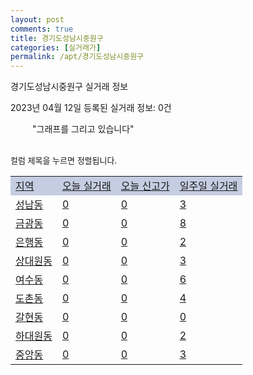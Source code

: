 ```yaml
---
layout: post
comments: true
title: 경기도성남시중원구
categories: [실거래가]
permalink: /apt/경기도성남시중원구
---
```


경기도성남시중원구 실거래 정보

2023년 04월 12일 등록된 실거래 정보: 0건

<!--<script async src="https://pagead2.googlesyndication.com/pagead/js/adsbygoogle.js?client=ca-pub-3485438051770037"
 crossorigin="anonymous"></script>-->

<script type="text/javascript">
  google.charts.load('current', {'packages':['corechart']});
  google.charts.setOnLoadCallback(drawChart);

  function drawChart() {
    var data = google.visualization.arrayToDataTable([['거래일', '매매', '전월세', '전매'], ['21-01', 4, 3, 0], ['21-02', 0, 1, 0], ['21-03', 0, 1, 0], ['21-04', 0, 1, 0], ['21-05', 0, 1, 0], ['21-06', 0, 1, 0], ['21-07', 0, 8, 1], ['21-08', 41, 51, 2], ['21-09', 1, 3, 0], ['21-10', 0, 6, 0], ['21-11', 3, 8, 0], ['21-12', 0, 1, 0], ['22-01', 0, 12, 0], ['22-02', 2, 3, 0], ['22-03', 2, 7, 0], ['22-04', 26, 147, 4], ['22-05', 21, 147, 4], ['22-06', 14, 153, 2], ['22-07', 14, 196, 4], ['22-08', 13, 198, 7], ['22-09', 6, 171, 6], ['22-10', 13, 207, 5], ['22-11', 12, 172, 8], ['22-12', 12, 234, 6], ['23-01', 32, 255, 2], ['23-02', 45, 265, 3], ['23-03', 47, 205, 1], ['23-04', 2, 21, 0]]);

    var options = {
      title: '최근 1년간 유형별 거래량 추이',
      legend: { position: 'bottom' }
    };

    setTimeout(function() {
        var chart = new google.visualization.LineChart(document.getElementById('columnchart_material'));
        chart.draw(data, (options));
        document.getElementById('loading').style.display = 'none';
        var dayLabel = (new Date()).getDay();
        if (dayLabel < 2) {
            sorttable.innerSortFunction.apply(document.getElementById('week'), []);
            sorttable.innerSortFunction.apply(document.getElementById('week'), []);        
        }
        else {
            sorttable.innerSortFunction.apply(document.getElementById('today'), []);
            sorttable.innerSortFunction.apply(document.getElementById('today'), []);
        }
    }, 200);

  }
</script>

<div id="loading" style="z-index:20; display: block; margin-left: 35px">"그래프를 그리고 있습니다"</div>
<div id="columnchart_material" style="width: 95%; margin-left: -35px; display: block"></div>
<!--<div style="width: 95%; margin-left: -35px; display: block">
      <script async src="https://pagead2.googlesyndication.com/pagead/js/adsbygoogle.js?client=ca-pub-3485438051770037"
          crossorigin="anonymous"></script>
      <ins class="adsbygoogle"
          style="display:block"
          data-ad-format="fluid"
          data-ad-layout-key="-fb+5w+4e-db+86"
          data-ad-client="ca-pub-3485438051770037"
          data-ad-slot="1827090281"></ins>
      <script>
          (adsbygoogle = window.adsbygoogle || []).push({});
      </script>
</div>-->
<br>

<font size='small' style='font-size: small;'>컬럼 제목을 누르면 정렬됩니다.</font>
<table class="sortable">
  <tr style='background-color: rgba(114, 132, 186,0.4);'>
    <td id="region"><a href="#">지역</a></td>
    <td id="today"><a href="#">오늘 실거래</a></td>
    <td id="today_new"><a href="#">오늘 신고가</a></td>
    <td id="week"><a href="#">일주일 실거래</a></td>
  </tr>

  
  <tr class="item">
    <td><a href="경기도성남시중원구성남동">성남동</a></td>
    <td><a href="경기도성남시중원구성남동">0</a></td>
    <td><a href="경기도성남시중원구성남동">0</a></td>
    <td><a href="경기도성남시중원구성남동">3</a></td>
  </tr>
    

  <tr class="item">
    <td><a href="경기도성남시중원구금광동">금광동</a></td>
    <td><a href="경기도성남시중원구금광동">0</a></td>
    <td><a href="경기도성남시중원구금광동">0</a></td>
    <td><a href="경기도성남시중원구금광동">8</a></td>
  </tr>
    

  <tr class="item">
    <td><a href="경기도성남시중원구은행동">은행동</a></td>
    <td><a href="경기도성남시중원구은행동">0</a></td>
    <td><a href="경기도성남시중원구은행동">0</a></td>
    <td><a href="경기도성남시중원구은행동">2</a></td>
  </tr>
    

  <tr class="item">
    <td><a href="경기도성남시중원구상대원동">상대원동</a></td>
    <td><a href="경기도성남시중원구상대원동">0</a></td>
    <td><a href="경기도성남시중원구상대원동">0</a></td>
    <td><a href="경기도성남시중원구상대원동">3</a></td>
  </tr>
    

  <tr class="item">
    <td><a href="경기도성남시중원구여수동">여수동</a></td>
    <td><a href="경기도성남시중원구여수동">0</a></td>
    <td><a href="경기도성남시중원구여수동">0</a></td>
    <td><a href="경기도성남시중원구여수동">6</a></td>
  </tr>
    

  <tr class="item">
    <td><a href="경기도성남시중원구도촌동">도촌동</a></td>
    <td><a href="경기도성남시중원구도촌동">0</a></td>
    <td><a href="경기도성남시중원구도촌동">0</a></td>
    <td><a href="경기도성남시중원구도촌동">4</a></td>
  </tr>
    

  <tr class="item">
    <td><a href="경기도성남시중원구갈현동">갈현동</a></td>
    <td><a href="경기도성남시중원구갈현동">0</a></td>
    <td><a href="경기도성남시중원구갈현동">0</a></td>
    <td><a href="경기도성남시중원구갈현동">0</a></td>
  </tr>
    

  <tr class="item">
    <td><a href="경기도성남시중원구하대원동">하대원동</a></td>
    <td><a href="경기도성남시중원구하대원동">0</a></td>
    <td><a href="경기도성남시중원구하대원동">0</a></td>
    <td><a href="경기도성남시중원구하대원동">2</a></td>
  </tr>
    

  <tr class="item">
    <td><a href="경기도성남시중원구중앙동">중앙동</a></td>
    <td><a href="경기도성남시중원구중앙동">0</a></td>
    <td><a href="경기도성남시중원구중앙동">0</a></td>
    <td><a href="경기도성남시중원구중앙동">3</a></td>
  </tr>
    


</table>


    